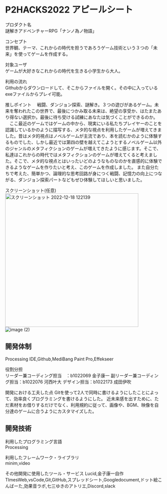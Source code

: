 # P2HACKS2022 アピールシート 

プロダクト名  
謎解きアドベンチャーRPG「ナンノ為ノ物語」

コンセプト  
世界観、テーマ、これからの時代を担うであろうゲーム技術という３つの「未来」を使ってゲームを作成する。

対象ユーザ  
ゲームが大好きなこれからの時代を生きる小学生から大人。

利用の流れ  
Githubからダウンロードして、そこからファイルを開く。その中に入っているexeファイルからプレイ可能。

推しポイント 
　戦闘、ダンジョン探索、謎解き。３つの遊びがあるゲーム。未来を奪われたこの世界で、最後につかみ取る未来は、絶望の享受か、はたまたあり得ない選択か。最後に待ち受ける試練にあなたは気づくことができるのか。
　ここ最近のゲームではゲームの中から、現実にいる私たちプレイヤーのことを認識しているかのように描写する、メタ的な視点を利用したゲームが増えてきました。昔はメタ的視点はノベルゲームが主流であり、本を読むかのように体験するものでした、しかし最近では第四の壁を越えてこようとするノベルゲーム以外のジャンルのメタフィクションのゲームが増えてきたように感じます。そこで、私達はこれからの時代ではメタフィクションのゲームが増えてくると考えました。そこで、メタ的な視点とはいったいどのようなものなのかを直感的に体験できるようなゲームを作りたいと考え、このゲームを作成しました。
 また自分たちで考えた、簡単かつ、論理的な思考回路が身につく戦闘、記憶力の向上につながる、ダンジョン探索パートなどもぜひ体験してほしいと思いました。

スクリーンショット(任意) 
<img width="427" alt="スクリーンショット 2022-12-18 122139" src="https://user-images.githubusercontent.com/120097886/208280259-7658f7aa-9223-44e6-af04-0d63827d5316.png">
![image (2)](https://user-images.githubusercontent.com/120097886/208280263-c9752a41-0f6c-4f24-a110-4a614777179c.png)

## 開発体制  
Processing IDE,Github,MediBang Paint Pro,Effekseer

役割分担  
リーダー兼コーディング担当　：b1022069 金子康一
副リーダー兼コーディング担当：b1022076 河西叶大
デザイン担当：b1022173 成田伊吹

開発における工夫した点
Gitを使って2人で同時に書けるようにしたことによって、効率良くプログラミングを書けるようにした。
近未来感を出すために、ただ素材をお借りするだけでなく、利用規約に従って、画像や、BGM、映像を自分達のゲームに合うようにカスタマイズした。

## 開発技術 

利用したプログラミング言語  
Processing

利用したフレームワーク・ライブラリ  
minim,video

その他開発に使用したツール・サービス
Lucid,金子康一自作TImesWeb,vsCode,Git,GitHub,スプレッドシート,Googledocument,ドット絵こんばーた,効果音ラボ,七三ゆきのアトリエ,Discord,slack
